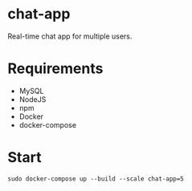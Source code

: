 # chat-app
Real-time chat app for multiple users.

# Requirements

- MySQL
- NodeJS
- npm
- Docker
- docker-compose

# Start
```
sudo docker-compose up --build --scale chat-app=5
```
